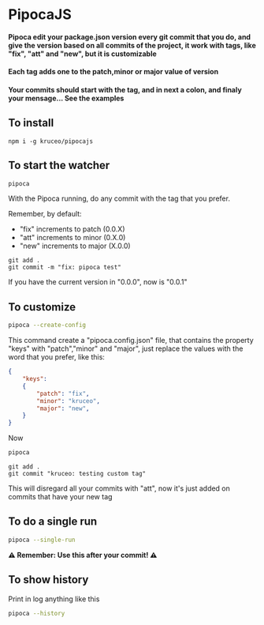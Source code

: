 # PipocaJS

#### Pipoca edit your package.json version every git commit that you do, and give the version based on all commits of the project, it work with tags, like "fix", "att" and "new", but it is customizable

#### Each tag adds one to the patch,minor or major value of version

#### Your commits should start with the tag, and in next a colon, and finaly your mensage... See the examples

## To install

```console
npm i -g kruceo/pipocajs
```

## To start the watcher

```bash
pipoca
```

With the Pipoca running, do any commit with the tag that you prefer.

Remember, by default:

* "fix" increments to patch (0.0.X)
* "att" increments to minor (0.X.0)
* "new" increments to major (X.0.0)

```console
git add .
git commit -m "fix: pipoca test"
```

If you have the current version in "0.0.0", now is "0.0.1"

## To customize

```bash
pipoca --create-config
```

This command create a "pipoca.config.json" file, that contains the property "keys" with "patch","minor" and "major", just replace the values with the word that you prefer, like this:

```json
{
    "keys":
    {
        "patch": "fix",
        "minor": "kruceo",
        "major": "new",
    }
}
```

Now

```bash
pipoca
```

```console
git add .
git commit "kruceo: testing custom tag"
```

This will disregard all your commits with "att", now it's just added on commits that have your new tag

## To do a single run

```bash
pipoca --single-run
```

<strong>⚠️ Remember: Use this after your commit! ⚠️</strong>

## To show history

Print in log anything like this

```bash
pipoca --history
```
